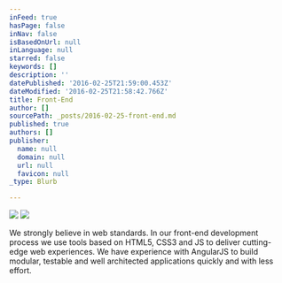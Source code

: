 ```yaml
---
inFeed: true
hasPage: false
inNav: false
isBasedOnUrl: null
inLanguage: null
starred: false
keywords: []
description: ''
datePublished: '2016-02-25T21:59:00.453Z'
dateModified: '2016-02-25T21:58:42.766Z'
title: Front-End
author: []
sourcePath: _posts/2016-02-25-front-end.md
published: true
authors: []
publisher:
  name: null
  domain: null
  url: null
  favicon: null
_type: Blurb

---
```

![](https://the-grid-user-content.s3-us-west-2.amazonaws.com/9c1a4f3d-2dec-4beb-a5a0-3ea48ddc9de4.png)
![](https://the-grid-user-content.s3-us-west-2.amazonaws.com/c0a15d13-0780-483b-a2e8-6786ddbaa3ca.png)

We strongly believe in web standards. In our front-end development process we use tools based on HTML5, CSS3 and JS to deliver cutting-edge web experiences. We have experience with AngularJS to build modular, testable and well architected applications quickly and with less effort.